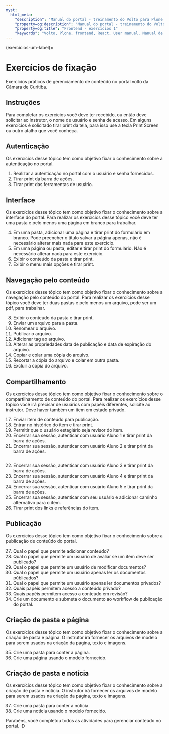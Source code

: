 ```yaml
---
myst:
  html_meta:
    "description": "Manual do portal - treinamento do Volto para Plone 6 da CMC"
    "property=og:description": "Manual do portal - treinamento do Volto para Plone 6 da CMC"
    "property=og:title": "Frontend - exercícios 1"
    "keywords": "Volto, Plone, frontend, React, User manual, Manual de usuário, treinamento"
---
```



(exercicios-um-label)=

# Exercícios de fixação

Exercícios práticos de gerenciamento de conteúdo no portal volto da Câmara de Curitiba.

## Instruções

Para completar os exercícios você deve ter recebido, ou então deve solicitar ao instrutor, o nome de usuário e senha de acesso. Em alguns exercícios é solicitado tirar print da tela, para isso use a tecla Print Screen ou outro atalho que você conheça.

## Autenticação

Os exercícios desse tópico tem como objetivo fixar o conhecimento sobre a autenticação no portal.

1. Realizar a autenticação no portal com o usuário e senha fornecidos.
2. Tirar print da barra de ações.
3. Tirar print das ferramentas de usuário.

## Interface

Os exercícios desse tópico tem como objetivo fixar o conhecimento sobre a interface do portal. Para realizar os exercícios desse tópico você deve ter uma pasta e pelo menos uma página em branco para trabalhar.

4. Em uma pasta, adicionar uma página e tirar print do formulário em branco. Pode preencher o título salvar a página apenas, não é necessário alterar mais nada para este exercício.
5. Em uma página ou pasta, editar e tirar print do formulário. Não é necessário alterar nada para este exercício.
6. Exibir o conteúdo da pasta e tirar print.
7. Exibir o menu mais opções e tirar print.

## Navegação pelo conteúdo

Os exercícios desse tópico tem como objetivo fixar o conhecimento sobre a navegação pelo conteúdo do portal. Para realizar os exercícios desse tópico você deve ter duas pastas e pelo menos um arquivo, pode ser um pdf, para trabalhar.

8. Exibir o conteúdo da pasta e tirar print.
9. Enviar um arquivo para a pasta.
10. Renomear o arquivo.
11. Publicar o arquivo.
12. Adicionar tag ao arquivo.
13. Alterar as propriedades data de publicação e data de expiração do arquivo.
14. Copiar e colar uma cópia do arquivo.
15. Recortar a cópia do arquivo e colar em outra pasta.
16. Excluir a cópia do arquivo.

## Compartilhamento

Os exercícios desse tópico tem como objetivo fixar o conhecimento sobre o compartilhamento de conteúdo do portal. Para realizar os exercícios desse tópico você irá precisar de usuários com papéis diferentes, solicite ao instrutor. Deve haver também um item em estado privado.

17. Enviar item de conteúdo para publicação.
18. Entrar no histórico do item e tirar print.
19. Permitir que o usuário estagiário seja revisor do item.
20. Encerrar sua sessão, autenticar com usuário Aluno 1 e tirar print da barra de ações.
21. Encerrar sua sessão, autenticar com usuário Aluno 2 e tirar print da barra de ações.

```{nextslide}
```

22. Encerrar sua sessão, autenticar com usuário Aluno 3 e tirar print da barra de ações.
23. Encerrar sua sessão, autenticar com usuário Aluno 4 e tirar print da barra de ações.
24. Encerrar sua sessão, autenticar com usuário Aluno 5 e tirar print da barra de ações.
25. Encerrar sua sessão, autenticar com seu usuário e adicionar caminho alternativo para o item.
26. Tirar print dos links e referências do item.

## Publicação

Os exercícios desse tópico tem como objetivo fixar o conhecimento sobre a publicação de conteúdo do portal. 

27. Qual o papel que permite adicionar conteúdo?
28. Qual o papel que permite um usuário de avaliar se um item deve ser publicado?
29. Qual o papel que permite um usuário de modificar documentos?
30. Qual o papel que permite um usuário apenas ler os documentos públicados?
31. Qual o papel que permite um usuário apenas ler documentos privados?
32. Quais papéis permitem acesso a conteúdo privado?
33. Quais papéis permitem acesso a conteúdo em revisão?
34. Crie um documento e submeta o documento ao workflow de publicação do portal. 

## Criação de pasta e página

Os exercícios desse tópico tem como objetivo fixar o conhecimento sobre a criação de pasta e página. O instrutor irá fornecer os arquivos de modelo para serem usados na criação da página, texto e imagens.

35. Crie uma pasta para conter a página.
36. Crie uma página usando o modelo fornecido.

## Criação de pasta e notícia

Os exercícios desse tópico tem como objetivo fixar o conhecimento sobre a criação de pasta e notícia. O instrutor irá fornecer os arquivos de modelo para serem usados na criação da página, texto e imagens.

37. Crie uma pasta para conter a notícia.
38. Crie uma notícia usando o modelo fornecido.

Parabéns, você completou todos as atividades para gerenciar conteúdo no portal. :D